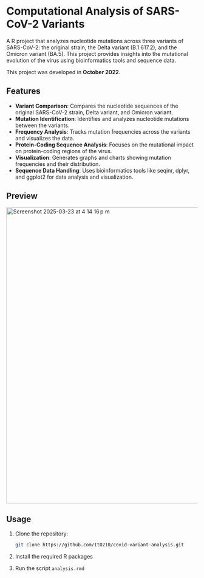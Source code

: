 # Computational Analysis of SARS-CoV-2 Variants

A R project that analyzes nucleotide mutations across three variants of SARS-CoV-2: the original strain, the Delta variant (B.1.617.2), and the Omicron variant (BA.5). This project provides insights into the mutational evolution of the virus using bioinformatics tools and sequence data.

This project was developed in **October 2022**.

## Features

- **Variant Comparison**: Compares the nucleotide sequences of the original SARS-CoV-2 strain, Delta variant, and Omicron variant.
- **Mutation Identification**: Identifies and analyzes nucleotide mutations between the variants.
- **Frequency Analysis**: Tracks mutation frequencies across the variants and visualizes the data.
- **Protein-Coding Sequence Analysis**: Focuses on the mutational impact on protein-coding regions of the virus.
- **Visualization**: Generates graphs and charts showing mutation frequencies and their distribution.
- **Sequence Data Handling**: Uses bioinformatics tools like seqinr, dplyr, and ggplot2 for data analysis and visualization.

## Preview

<img width="779" alt="Screenshot 2025-03-23 at 4 14 16 p m" src="https://github.com/user-attachments/assets/a3e90bb2-26ea-4229-9313-89a0d9a93315" />

## Usage

1. Clone the repository:

   ```bash
   git clone https://github.com/ItO210/covid-variant-analysis.git

2. Install the required R packages

3. Run the script `analysis.rmd`
